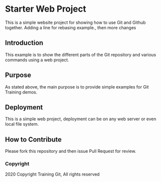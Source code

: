 # Starter Web Project

This is a simple website project for showing how to use Git and Github together. Adding a line for rebasing example., then more changes

## Introduction

This example is to show the different parts of the Git repository and various commands using a web project.

## Purpose

As stated above, the main purpose is to provide simple examples for Git Training demos.

## Deployment

This is a simple web project, deployment can be on any web server or even local file system.

## How to Contribute

Please fork this repository and then issue Pull Request for review.

### Copyright

2020 Copyright Training Git, All rights reserved
